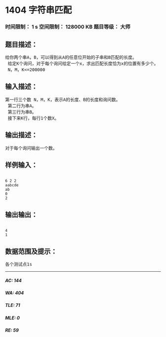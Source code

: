 # 1404 字符串匹配   
### 时间限制： 1 s     空间限制： 128000 KB     题目等级： 大师  
## 题目描述：  

<pre>
给你两个串A，B，可以得到从A的任意位开始的子串和B匹配的长度。  
 给定K个询问，对于每个询问给定一个x，求出匹配长度恰为x的位置有多少个。  
 N，M，K<=200000
</pre>
  
  
## 输入描述：  

<pre>
第一行三个数 N，M，K，表示A的长度、B的长度和询问数。  
 第二行为串A。  
 第三行为串B。  
 接下来K行，每行1个数X。
</pre>
  
  
## 输出描述：  

<pre>
对于每个询问输出一个数。
</pre>
  
  
## 样例输入：  

<pre><code>
6 2 2  
aabcde  
ab  
0  
2
</code></pre>
  
  
## 输出输出：  

<pre><code>
4  
1
</code></pre>
  
  
## 数据范围及提示：  

<pre>
各个测试点1s
</pre>
  
  
***  

##### AC: 144  
##### WA: 404  
##### TLE: 71  
##### MLE: 0  
##### RE: 59  
